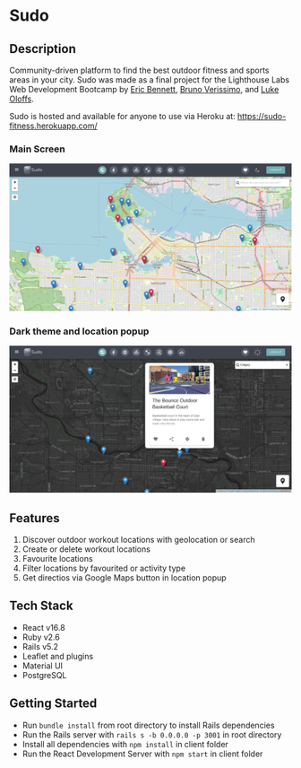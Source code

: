 Sudo
=========

## Description

 Community-driven platform to find the best outdoor fitness and sports areas in your city. Sudo was made as a final project for the Lighthouse Labs Web Development Bootcamp by [Eric Bennett](https://github.com/ericos-bennett), [Bruno Verissimo](https://github.com/brunomveri), and [Luke Oloffs](https://github.com/loloffs).

Sudo is hosted and available for anyone to use via Heroku at: https://sudo-fitness.herokuapp.com/


 
 ### Main Screen
!["Sudo main"](./docs/sudoMain.png)

### Dark theme and location popup
!["Location popup"](./docs/sudoDarkPopup.png)



## Features

1. Discover outdoor workout locations with geolocation or search
2. Create or delete workout locations
3. Favourite locations
4. Filter locations by favourited or activity type
5. Get directios via Google Maps button in location popup


## Tech Stack

- React v16.8
- Ruby v2.6
- Rails v5.2
- Leaflet and plugins
- Material UI
- PostgreSQL

## Getting Started

- Run ```bundle install``` from root directory to install Rails dependencies
- Run the Rails server with ```rails s -b 0.0.0.0 -p 3001``` in root directory
- Install all dependencies with ```npm install``` in client folder
- Run the React Development Server with ```npm start``` in client folder
